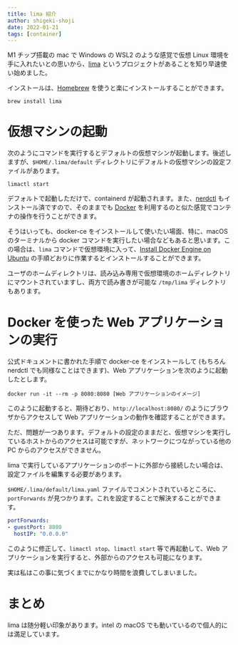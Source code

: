 ```yaml
---
title: lima 紹介 
author: shigeki-shoji
date: 2022-01-21
tags: [container]
---
```


M1 チップ搭載の mac で Windows の WSL2 のような感覚で仮想 Linux 環境を手に入れたいとの思いから、[lima](https://github.com/lima-vm/lima) というプロジェクトがあることを知り早速使い始めました。

インストールは、[Homebrew](https://brew.sh/index_ja) を使うと楽にインストールすることができます。

```shell
brew install lima
```

# 仮想マシンの起動

次のようにコマンドを実行するとデフォルトの仮想マシンが起動します。後述しますが、`$HOME/.lima/default` ディレクトリにデフォルトの仮想マシンの設定ファイルがあります。

```shell
limactl start
```

デフォルトで起動しただけで、containerd が起動されます。また、[nerdctl](https://github.com/containerd/nerdctl) もインストール済ですので、そのままでも [Docker](https://www.docker.com/) を利用するのと似た感覚でコンテナの操作を行うことができます。

そうはいっても、docker-ce をインストールして使いたい場面、特に、macOS のターミナルから docker コマンドを実行したい場合などもあると思います。この場合は、`lima` コマンドで仮想環境に入って、[Install Docker Engine on Ubuntu](https://docs.docker.com/engine/install/ubuntu/) の手順どおりに作業するとインストールすることができます。

ユーザのホームディレクトリは、読み込み専用で仮想環境のホームディレクトリにマウントされていますし、両方で読み書きが可能な `/tmp/lima` ディレクトリもあります。

# Docker を使った Web アプリケーションの実行

公式ドキュメントに書かれた手順で docker-ce をインストールして (もちろん nerdctl でも同様なことはできます)、Web アプリケーションを次のように起動したとします。

```shell
docker run -it --rm -p 8080:8080 [Web アプリケーションのイメージ]
```

このように起動すると、期待どおり、`http://localhost:8080/` のようにブラウザからアクセスして Web アプリケーションの動作を確認することができます。

ただ、問題が一つあります。デフォルトの設定のままだと、仮想マシンを実行しているホストからのアクセスは可能ですが、ネットワークにつながっている他の PC からのアクセスができません。

lima で実行しているアプリケーションのポートに外部から接続したい場合は、設定ファイルを編集する必要があります。

`$HOME/.lima/default/lima.yaml` ファイルでコメントされているところに、`portForwards` が見つかります。これを設定することで解決することができます。

```yaml
portForwards:
- guestPort: 8080
  hostIP: "0.0.0.0"
```

このように修正して、`limactl stop`、`limactl start` 等で再起動して、Web アプリケーションを実行すると、外部からのアクセスも可能になります。

実は私はこの事に気づくまでにかなり時間を浪費してしまいました。

# まとめ

lima は随分軽い印象があります。intel の macOS でも動いているので個人的には満足しています。
